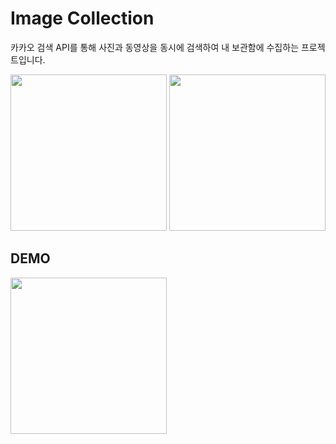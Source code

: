 # Image Collection
카카오 검색 API를 통해 사진과 동영상을 동시에 검색하여 내 보관함에 수집하는 프로젝트입니다.

<img src="https://github.com/user-attachments/assets/66604d77-f340-4aea-8256-40a739217a5a" width="250">
<img src="https://github.com/user-attachments/assets/176b43ec-04bf-48d9-93e6-8fdc680a3dce" width="250">



## DEMO
<img src="https://github.com/user-attachments/assets/0cd81eaf-ffe6-4747-8ebd-120031e4328f" width="250">

